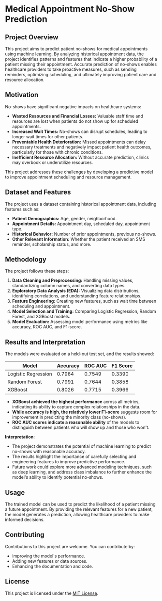 # Medical Appointment No-Show Prediction

## Project Overview

This project aims to predict patient no-shows for medical appointments using machine learning. By analyzing historical appointment data, the project identifies patterns and features that indicate a higher probability of a patient missing their appointment. Accurate prediction of no-shows enables healthcare providers to take proactive measures, such as sending reminders, optimizing scheduling, and ultimately improving patient care and resource allocation.

## Motivation

No-shows have significant negative impacts on healthcare systems:

- **Wasted Resources and Financial Losses:** Valuable staff time and resources are lost when patients do not show up for scheduled appointments.
- **Increased Wait Times:** No-shows can disrupt schedules, leading to longer wait times for other patients.
- **Preventable Health Deterioration:** Missed appointments can delay necessary treatments and negatively impact patient health outcomes, particularly for those with chronic conditions.
- **Inefficient Resource Allocation:**  Without accurate prediction, clinics may overbook or underutilize resources.

This project addresses these challenges by developing a predictive model to improve appointment scheduling and resource management.

## Dataset and Features

The project uses a dataset containing historical appointment data, including features such as:

- **Patient Demographics:** Age, gender, neighborhood.
- **Appointment Details:** Appointment day, scheduled day, appointment type.
- **Historical Behavior:** Number of prior appointments, previous no-shows.
- **Other Relevant Information:** Whether the patient received an SMS reminder, scholarship status, and more.

## Methodology

The project follows these steps:

1. **Data Cleaning and Preprocessing:** Handling missing values, standardizing column names, and converting data types.
2. **Exploratory Data Analysis (EDA):** Visualizing data distributions, identifying correlations, and understanding feature relationships.
3. **Feature Engineering:** Creating new features, such as wait time between scheduling and appointment.
4. **Model Selection and Training:** Comparing Logistic Regression, Random Forest, and XGBoost models.
5. **Model Evaluation:** Assessing model performance using metrics like accuracy, ROC AUC, and F1-score.

## Results and Interpretation

The models were evaluated on a held-out test set, and the results showed:

| Model              | Accuracy | ROC AUC | F1 Score |
|----------------------|----------|---------|----------|
| Logistic Regression | 0.7964   | 0.7549  | 0.3390   |
| Random Forest      | 0.7991   | 0.7644  | 0.3858   |
| XGBoost            | 0.8026   | 0.7715  | 0.3966   |

- **XGBoost achieved the highest performance** across all metrics, indicating its ability to capture complex relationships in the data.
- **While accuracy is high, the relatively lower F1-score** suggests room for improvement in predicting the minority class (no-shows).
- **ROC AUC scores indicate a reasonable ability** of the models to distinguish between patients who will show up and those who won't.

**Interpretation:**

- The project demonstrates the potential of machine learning to predict no-shows with reasonable accuracy.
- The results highlight the importance of carefully selecting and engineering features to improve predictive performance.
- Future work could explore more advanced modeling techniques, such as deep learning, and address class imbalance to further enhance the model's ability to identify potential no-shows.

## Usage

The trained model can be used to predict the likelihood of a patient missing a future appointment. By providing the relevant features for a new patient, the model generates a prediction, allowing healthcare providers to make informed decisions.

## Contributing

Contributions to this project are welcome. You can contribute by:

- Improving the model's performance.
- Adding new features or data sources.
- Enhancing the documentation and code.

## License

This project is licensed under the [MIT License](LICENSE).
